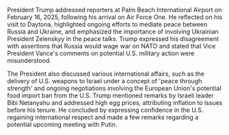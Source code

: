 President Trump addressed reporters at Palm Beach International Airport on February 16, 2025, following his arrival on Air Force One. He reflected on his visit to Daytona, highlighted ongoing efforts to mediate peace between Russia and Ukraine, and emphasized the importance of involving Ukrainian President Zelenskyy in the peace talks. Trump expressed his disagreement with assertions that Russia would wage war on NATO and stated that Vice President Vance's comments on potential U.S. military action were misunderstood.

The President also discussed various international affairs, such as the delivery of U.S. weapons to Israel under a concept of 'peace through strength' and ongoing negotiations involving the European Union's potential food import ban from the U.S. Trump mentioned remarks by Israeli leader Bibi Netanyahu and addressed high egg prices, attributing inflation to issues before his tenure. He concluded by expressing confidence in the U.S. regaining international respect and made a few remarks regarding a potential upcoming meeting with Putin.
